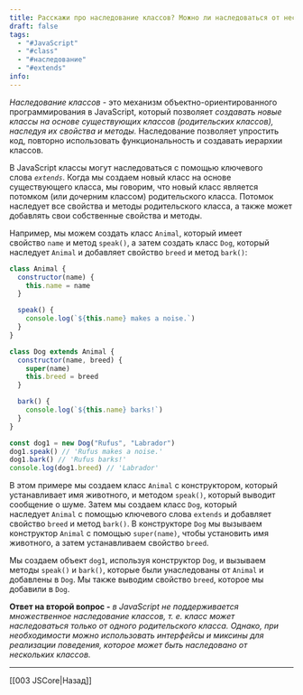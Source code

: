 ```yaml
---
title: Расскажи про наследование классов? Можно ли наследоваться от нескольких классов?
draft: false
tags:
  - "#JavaScript"
  - "#class"
  - "#наследование"
  - "#extends"
info:
---
```

_Наследование классов_ - это механизм объектно-ориентированного программирования в JavaScript, который позволяет _создавать новые классы на основе существующих классов (родительских классов), наследуя их свойства и методы._ Наследование позволяет упростить код, повторно использовать функциональность и создавать иерархии классов.

В JavaScript классы могут наследоваться с помощью ключевого слова *`extends`*. Когда мы создаем новый класс на основе существующего класса, мы говорим, что новый класс является потомком (или дочерним классом) родительского класса. Потомок наследует все свойства и методы родительского класса, а также может добавлять свои собственные свойства и методы.

Например, мы можем создать класс `Animal`, который имеет свойство `name` и метод `speak()`, а затем создать класс `Dog`, который наследует `Animal` и добавляет свойство `breed` и метод `bark()`:

```javascript
class Animal {
  constructor(name) {
    this.name = name
  }

  speak() {
    console.log(`${this.name} makes a noise.`)
  }
}

class Dog extends Animal {
  constructor(name, breed) {
    super(name)
    this.breed = breed
  }

  bark() {
    console.log(`${this.name} barks!`)
  }
}

const dog1 = new Dog("Rufus", "Labrador")
dog1.speak() // 'Rufus makes a noise.'
dog1.bark() // 'Rufus barks!'
console.log(dog1.breed) // 'Labrador'
```

В этом примере мы создаем класс `Animal` с конструктором, который устанавливает имя животного, и методом `speak()`, который выводит сообщение о шуме. Затем мы создаем класс `Dog`, который наследует `Animal` с помощью ключевого слова `extends` и добавляет свойство `breed` и метод `bark()`. В конструкторе `Dog` мы вызываем конструктор `Animal` с помощью `super(name)`, чтобы установить имя животного, а затем устанавливаем свойство `breed`.

Мы создаем объект `dog1`, используя конструктор `Dog`, и вызываем методы `speak()` и `bark()`, которые были унаследованы от `Animal` и добавлены в `Dog`. Мы также выводим свойство `breed`, которое мы добавили в `Dog`.

**Ответ на второй вопрос -** _в JavaScript не поддерживается множественное наследование классов, т. е. класс может наследоваться только от одного родительского класса. Однако, при необходимости можно использовать интерфейсы и миксины для реализации поведения, которое может быть наследовано от нескольких классов._

---

[[003 JSCore|Назад]]